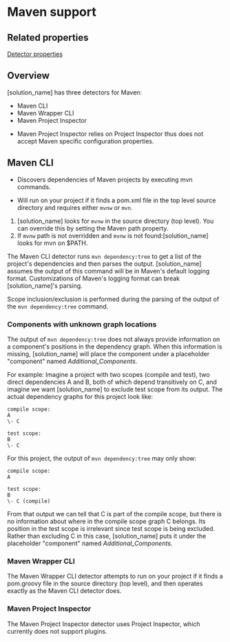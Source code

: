 # Maven support

## Related properties

[Detector properties](../properties/detectors/maven.md)

## Overview

[solution_name] has three detectors for Maven:

* Maven CLI
* Maven Wrapper CLI
* Maven Project Inspector

<note type="Note">

* Maven Project Inspector relies on Project Inspector thus does not accept Maven specific configuration properties.
</note>

## Maven CLI

* Discovers dependencies of Maven projects by executing mvn commands.

* Will run on your project if it finds a pom.xml file in the top level source directory and requires either `mvnw` or `mvn`.

1. [solution_name] looks for `mvnw` in the source directory (top level). You can override this by setting the Maven path property.  
1.  If `mvnw` path is not overridden and `mvnw` is not found:[solution_name] looks for mvn on $PATH.

The Maven CLI detector runs `mvn dependency:tree` to get a list of the project's dependencies and then parses the output.
[solution_name] assumes the output of this command will be in Maven's default logging format. Customizations of Maven's logging format can break [solution_name]'s parsing.

Scope inclusion/exclusion is performed during the parsing of the output of the `mvn dependency:tree` command.

### Components with unknown graph locations

The output of `mvn dependency:tree` does not always provide information
on a component's positions in the dependency graph. When this information is missing,
[solution_name] will place the component under a placeholder "component" named *Additional_Components*.

For example: Imagine a project with two scopes (compile and test), two direct dependencies A and B,
both of which depend transitively on C, and imagine we want [solution_name] to exclude test scope from
its output. The actual dependency graphs for this project look like:
````
compile scope:
A
\- C

test scope:
B
\- C
````

For this project, the output of `mvn dependency:tree` may only show:
````
compile scope:
A

test scope:
B
\- C (compile)
````
From that output we can tell that C is part of the compile scope, but there is no information about where in the compile scope
graph C belongs. Its position in the test scope is irrelevant since test scope is being excluded. Rather than excluding C in this case,
[solution_name] puts it under the placeholder "component" named *Additional_Components*.

### Maven Wrapper CLI

The Maven Wrapper CLI detector attempts to run on your project if it finds a pom.groovy file in the source directory (top level), and then operates exactly as the Maven CLI detector does.

### Maven Project Inspector

The Maven Project Inspector detector uses Project Inspector, which currently does not support plugins.
